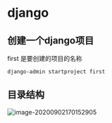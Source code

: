 # django
## 创建一个django项目
first 是要创建的项目的名称
```shell script
django-admin startproject first
```
## 目录结构

![image-20200902170152905](/home/zhangmeng/.config/Typora/typora-user-images/image-20200902170152905.png)
